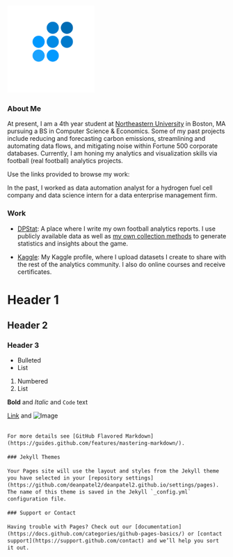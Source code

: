 <img src="DP_Logo.png" alt="Dean Patel Logo" width="200" height="200">

### About Me

At present, I am a 4th year student at [Northeastern University](https://www.khoury.northeastern.edu/) in Boston, MA pursuing a BS in Computer Science & Economics.  Some of my past projects include reducing and forecasting carbon emissions, streamlining and automating data flows, and mitigating noise within Fortune 500 corporate databases. Currently, I am honing my analytics and visualization skills via football (real football) analytics projects.

Use the links provided to browse my work:

In the past, I worked as data automation analyst for a hydrogen fuel cell company and data science intern for a data enterprise management firm.

### Work

- [DPStat](https://medium.com/@patel.dea): A place where I write my own football analytics reports. I use publicly available data as well as [my own collection methods](https://github.com/deanpatel2/FotMob-PL-Webscraper) to generate statistics and insights about the game.

- [Kaggle](https://www.kaggle.com/deanpatel): My Kaggle profile, where I upload datasets I create to share with the rest of the analytics community. I also do online courses and receive certificates.

# Header 1
## Header 2
### Header 3

- Bulleted
- List

1. Numbered
2. List

**Bold** and _Italic_ and `Code` text

[Link](url) and ![Image](src)
```

For more details see [GitHub Flavored Markdown](https://guides.github.com/features/mastering-markdown/).

### Jekyll Themes

Your Pages site will use the layout and styles from the Jekyll theme you have selected in your [repository settings](https://github.com/deanpatel2/deanpatel2.github.io/settings/pages). The name of this theme is saved in the Jekyll `_config.yml` configuration file.

### Support or Contact

Having trouble with Pages? Check out our [documentation](https://docs.github.com/categories/github-pages-basics/) or [contact support](https://support.github.com/contact) and we’ll help you sort it out.
